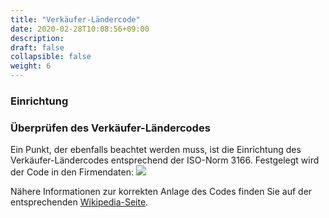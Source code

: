 ```yaml
---
title: "Verkäufer-Ländercode"
date: 2020-02-28T10:08:56+09:00
description: 
draft: false
collapsible: false
weight: 6
---
```

### Einrichtung

### Überprüfen des Verkäufer-Ländercodes

Ein Punkt, der ebenfalls beachtet werden muss, ist die Einrichtung des Verkäufer-Ländercodes entsprechend der ISO-Norm 3166.
Festgelegt wird der Code in den Firmendaten:
![](images/apps/XRechnung/de/firmendaten.png)

Nähere Informationen zur korrekten Anlage des Codes finden Sie auf der entsprechenden [Wikipedia-Seite](https://de.wikipedia.org/wiki/ISO-3166-1-Kodierliste).
